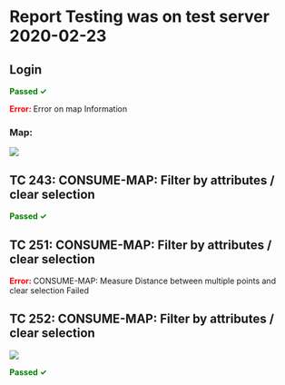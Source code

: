 # Report Testing was on test server 2020-02-23

## Login

<span style="color:green"><b> Passed  ✓  </b></span>

<span style="color:red"><b> Error: </b></span> Error on map Information 

### Map:

![](https://storage.googleapis.com/was-testing/screenShot5063OpXwZqKyZZB5.png?authuser=1)

## TC 243: CONSUME-MAP: Filter by attributes / clear selection 

<span style="color:green"><b> Passed  ✓  </b></span>

## TC 251: CONSUME-MAP: Filter by attributes / clear selection 

<span style="color:red"><b> Error: </b></span> CONSUME-MAP: Measure Distance between multiple points and clear selection Failed

## TC 252: CONSUME-MAP: Filter by attributes / clear selection 

![](https://storage.googleapis.com/was-testing/screenShot5063r4xaYhaxSKVl.png?authuser=1)

<span style="color:green"><b> Passed  ✓  </b></span>
